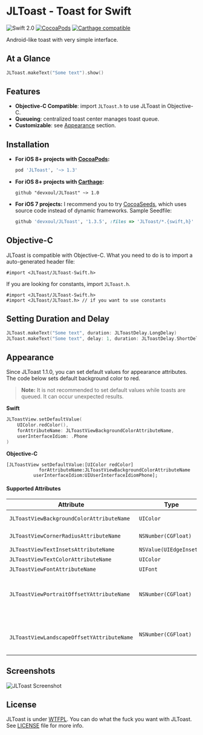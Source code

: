 JLToast - Toast for Swift
=========================

![Swift 2.0](https://img.shields.io/badge/Swift-2.2-orange.svg)
[![CocoaPods](http://img.shields.io/cocoapods/v/JLToast.svg?style=flat)](http://cocoapods.org/?q=name%3AJLToast%20author%3Adevxoul)
[![Carthage compatible](https://img.shields.io/badge/Carthage-compatible-4BC51D.svg?style=flat)](https://github.com/Carthage/Carthage)

Android-like toast with very simple interface.


At a Glance
-----------

```swift
JLToast.makeText("Some text").show()
```


Features
--------

- **Objective-C Compatible**: import `JLToast.h` to use JLToast in Objective-C.
- **Queueing**: centralized toast center manages toast queue.
- **Customizable**: see [Appearance](https://github.com/devxoul/JLToast#appearance) section.


Installation
------------

- **For iOS 8+ projects with [CocoaPods](https://cocoapods.org):**

    ```ruby
    pod 'JLToast', '~> 1.3'
    ```
    
- **For iOS 8+ projects with [Carthage](https://github.com/Carthage/Carthage):**

    ```
    github "devxoul/JLToast" ~> 1.0
    ```
    
- **For iOS 7 projects:** I recommend you to try [CocoaSeeds](https://github.com/devxoul/CocoaSeeds), which uses source code instead of dynamic frameworks. Sample Seedfile:

    ```ruby
    github 'devxoul/JLToast', '1.3.5', :files => 'JLToast/*.{swift,h}'
    ```


Objective-C
-----------

JLToast is compatible with Objective-C. What you need to do is to import a auto-generated header file:

```objc
#import <JLToast/JLToast-Swift.h>
```

If you are looking for constants, import `JLToast.h`.

```objc
#import <JLToast/JLToast-Swift.h>
#import <JLToast/JLToast.h> // if you want to use constants
```


Setting Duration and Delay
--------------------------

```swift
JLToast.makeText("Some text", duration: JLToastDelay.LongDelay)
JLToast.makeText("Some text", delay: 1, duration: JLToastDelay.ShortDelay)
```


Appearance
----------

Since JLToast 1.1.0, you can set default values for appearance attributes. The code below sets default background color to red.

> **Note:** It is not recommended to set default values while toasts are queued. It can occur unexpected results.

**Swift**

```swift
JLToastView.setDefaultValue(
    UIColor.redColor(),
    forAttributeName: JLToastViewBackgroundColorAttributeName,
    userInterfaceIdiom: .Phone
)
```

**Objective-C**

```objc
[JLToastView setDefaultValue:[UIColor redColor]
            forAttributeName:JLToastViewBackgroundColorAttributeName
          userInterfaceIdiom:UIUserInterfaceIdiomPhone];
```


#### Supported Attributes

| Attribute | Type | Description |
|---|---|---|
| `JLToastViewBackgroundColorAttributeName` | `UIColor` | Background color |
| `JLToastViewCornerRadiusAttributeName` | `NSNumber(CGFloat)` | Corner radius |
| `JLToastViewTextInsetsAttributeName` | `NSValue(UIEdgeInsets)` | Text inset |
| `JLToastViewTextColorAttributeName` | `UIColor` | Text color |
| `JLToastViewFontAttributeName` | `UIFont` | Font |
| `JLToastViewPortraitOffsetYAttributeName` | `NSNumber(CGFloat)` | Vertical offfset from bottom in portrait mode |
|` JLToastViewLandscapeOffsetYAttributeName` | `NSNumber(CGFloat)` | Vertical offfset from bottom in landscape mode |


Screenshots
-----------

![JLToast Screenshot](https://raw.github.com/Joyfl/JLToast/master/Screenshots/JLToast.png)


License
-------

JLToast is under [WTFPL](http://www.wtfpl.net/). You can do what the fuck you want with JLToast. See [LICENSE](LICENSE) file for more info.

